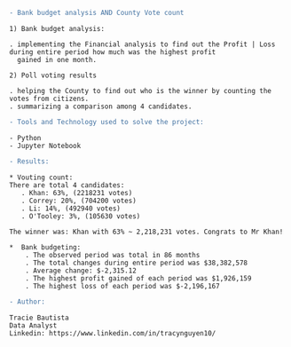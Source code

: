 ```diff
- Bank budget analysis AND County Vote count
```

    1) Bank budget analysis: 

    . implementing the Financial analysis to find out the Profit | Loss during entire period how much was the highest profit 
      gained in one month. 

    2) Poll voting results
    
    . helping the County to find out who is the winner by counting the votes from citizens.
    . summarizing a comparison among 4 candidates.  
    

```diff
- Tools and Technology used to solve the project:
```

    - Python
    - Jupyter Notebook 
 
 ```diff
 - Results:
 ```
    
    * Vouting count: 
    There are total 4 candidates:
       . Khan: 63%, (2218231 votes)
       . Correy: 20%, (704200 votes)
       . Li: 14%, (492940 votes)
       . O'Tooley: 3%, (105630 votes)
    
    The winner was: Khan with 63% ~ 2,218,231 votes. Congrats to Mr Khan! 
    
    *  Bank budgeting: 
        . The observed period was total in 86 months
        . The total changes during entire period was $38,382,578
        . Average change: $-2,315.12
        . The highest profit gained of each period was $1,926,159
        . The highest loss of each period was $-2,196,167
       
```diff
- Author:
```
    Tracie Bautista
    Data Analyst
    Linkedin: https://www.linkedin.com/in/tracynguyen10/
